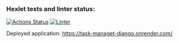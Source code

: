 ### Hexlet tests and linter status:
[![Actions Status](https://github.com/ConstableFraser/python-project-52/workflows/hexlet-check/badge.svg)](https://github.com/ConstableFraser/python-project-52/actions)
[![Linter](https://github.com/ConstableFraser/python-project-52/actions/workflows/linter.yml/badge.svg)](https://github.com/ConstableFraser/python-project-52/actions/workflows/linter.yml)

Deployed application: https://task-managet-django.onrender.com/
